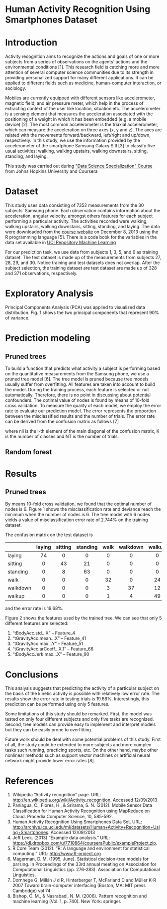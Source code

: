 Human Activity Recognition Using Smartphones Dataset
======================

Introduction
==
Activity recognition aims to recognize the actions and goals of one or more subjects from a series of observations on the agents' actions and the environmental conditions [1]. This research field is catching more and more attention of several computer science communities due to its strength in providing personalized support for many different applications. It can be applied to different fields such as medicine, human-computer interaction, or sociology.
 
Mobiles are currently equipped with different sensors like accelerometer, magnetic field, and air pressure meter, which help in the process of extracting context of the user like location, situation etc. The accelerometer is a sensing element that measures the acceleration associated with the positioning of a weight in which it has been embedded (e.g. a mobile device) [2]. The most common accelerometer is the triaxial accelerometer, which can measure the acceleration on three axes (x, y and z). The axes are related with the movements forward/backward, left/right and up/down, respectively. 
In this study, we use the information provided by the accelerometer of the smartphone Samsung Galaxy S II [3] to classify five usual activities: walking, walking upstairs, walking downstairs, sitting, standing, and laying. 

This study was carried out during ["Data Science Specialization" Course](https://www.coursera.org/course/dataanalysis) from Johns Hopkins University and Coursera 

Dataset
==
This study uses data consisting of 7352 measurements from the 30 subjects’ Samsung phone. Each observation contains information about the acceleration, angular velocity, amongst others features for each subject performing a particular activity. The activities recorded were walking, walking upstairs, walking downstairs, sitting, standing, and laying. 
The data were downloaded from the [course website](https://spark-public.s3.amazonaws.com/dataanalysis/samsungData.rda)
on December 8, 2013 using the R programming language [5].  There is a code book for the variables in the data set available in [UCI Repository Machine Learning](http://archive.ics.uci.edu/ml/datasets/Human+Activity+Recognition+Using+Smartphones)

For our prediction task, we use data from subjects 1, 3, 5, and 6 as training dataset. The test dataset is made up of the measurements from subjects 27, 28, 29, and 30. Notice training and test datasets does not overlap. After the subject selection, the training dataset are test dataset are made up of 328 and 371 observations, respectively.

Exploratory Analysis  
==

Principal Components Analysis (PCA) was applied to visualized data distribution. Fig. 1 shows the two principal components that represent 90% of variance. 

Prediction modeling  
==
Pruned trees
--
To build a function that predicts what activity a subject is performing based on the quantitative measurements from the Samsung phone, we use a pruned tree model [6]. The tree model is pruned because tree models usually suffer from overfitting. All features are taken into account to build the model. During the training process, each feature is selected or not automatically. Therefore, there is no point in discussing about potential confounders. 
The optimal value of nodes is found by means of 10-fold cross validation. To measure the quality of each model, we employ the error rate to evaluate our prediction model. The error represents the proportion between the misclassified results and the number of trials. The error rate can be derived from the confusion matrix as follows [7]




where nii is the i-th element of the main diagonal of the confusion matrix, K is the number of classes and  NT is the number of trials.

Random forest
--


Results
==
Pruned trees
--
By means 10-fold cross validation, we found that the optimal number of nodes is 6. Figure 1 shows the misclassification rate and deviance reach the minimum when the number of nodes is 6. The tree model with 6 nodes yields a value of misclassification error rate of 2.744% on the training dataset.

The confusion matrix on the test dataset is

|          |laying  |sitting |standing|walk    |walkdown|walkup  |
|----------|:------:|:------:|:------:|:------:|:------:|:------:|
|laying    |   74   |   0    |   0    |   0    |   0    |   0    |
|sitting   |   0    |   43   |   21   |   0    |   0    |   0    |
|standing  |   0    |   8    |   63   |   0    |   0    |   0    |
|walk      |   0    |   0    |   0    |   32   |   0    |   24   |
|walkdown  |   0    |   0    |   0    |   3    |   37   |   12   |
|walkup    |   0    |   0    |   0    |   1    |   4    |   49   |

and the error rate is 19.68%.

Figure 2 shows the features used by the trained tree. We can see that only 5 different features are selected: 

1.	“tBodyAcc.std...X” 		       – Feature_4
2.	“tGravityAcc.mean...X” 	    – Feature_41
3.	“tGravityAcc.max...Y” 	     – Feature_51
4.	“tGravityAcc.arCoeff...X.1” – Feature_66
5.	“tBodyAccJerk.max...X”  	   – Feature_90
 
Conclusions
==
This analysis suggests that predicting the activity of a particular subject on the basis of the kinetic activity is possible with relatively low error rate. The results show the error rate in testing trials is 19.68%. Interestingly, this prediction can be performed using only 5 features. 

Some limitations of this study should be remarked. First, the model was tested on only four different subjects and only five tasks are recognized. Second, tree models can provide easy to implement and interpret models but they can be easily prone to overfitting. 

Future work should be deal with some potential problems of this study. First of all, the study could be extended to more subjects and more complex tasks such running, practicing sports, etc. On the other hand, maybe other nonlinear methods such as support vector machines or artificial neural network might provide lower error rates [8].

References
==
1. Wikipedia “Activity recognition” page. URL:  http://en.wikipedia.org/wiki/Activity_recognition. Accessed 12/09/2013
2. Paniagua, C., Flores, H., & Srirama, S. N. (2012). Mobile Sensor Data Classiﬁcation for Human Activity Recognition using MapReduce on Cloud. Procedia Computer Science, 10, 585-592.
3. Human Activity Recognition Using Smartphones Data Set. URL: http://archive.ics.uci.edu/ml/datasets/Human+Activity+Recognition+Using+Smartphones. Accessed 12/09/2013
4. Jeff Leek. (2013) “Example data analysis.”
URL: https://dl.dropbox.com/u/7710864/courseraPublic/exampleProject.zip. 
5. R Core Team (2012). ”R: A language and environment for statistical computing.” URL: http://www.R-project.org
6. Magerman, D. M. (1995, June). Statistical decision-tree models for parsing. In Proceedings of the 33rd annual meeting on Association for Computational Linguistics (pp. 276-283). Association for Computational Linguistics.
7. Dornhege G, Millán J d R, Hinterberger T, McFarland D and Müller K-R 2007 Toward brain-computer interfacing (Boston, MA: MIT press Cambridge) vol 74
8. Bishop, C. M., & Nasrabadi, N. M. (2006). Pattern recognition and machine learning (Vol. 1, p. 740). New York: springer.
